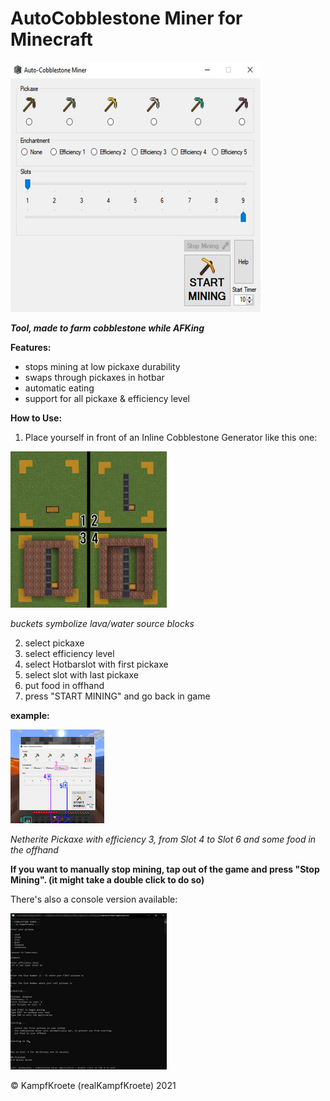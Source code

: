 # AutoCobblestone Miner for Minecraft
<img src="pictures/CobblestoneMinerUI.jpg.png" width="400" height="400" > 

***Tool, made to farm cobblestone while AFKing***

**Features:** 
- stops mining at low pickaxe durability
- swaps through pickaxes in hotbar
- automatic eating
- support for all pickaxe & efficiency level

**How to Use:**

1. Place yourself in front of an Inline Cobblestone Generator like this one:

<img src="pictures/CobblestoneGeneratorBuild.gif" width="250" height="250" >

*buckets symbolize lava/water source blocks*

2. select pickaxe
3. select efficiency level
4. select Hotbarslot with first pickaxe
5. select slot with last pickaxe
6. put food in offhand
7. press "START MINING" and go back in game

**example:**

<img src="pictures/example.png" width="150" height="150" >

*Netherite Pickaxe with efficiency 3, from Slot 4 to Slot 6 and some food in the offhand*

**If you want to manually stop mining, tap out of the game and press "Stop Mining".
(it might take a double click to do so)**


There's also a console version available:

<img src="pictures/consoleApplication.png" width="250" >

© KampfKroete (realKampfKroete) 2021
